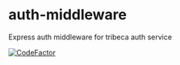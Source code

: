 # auth-middleware
Express auth middleware for tribeca auth service

[ ![CodeFactor](https://www.codefactor.io/repository/github/3beca/auth-middleware/badge)](https://www.codefactor.io/repository/github/3beca/auth-middleware)
